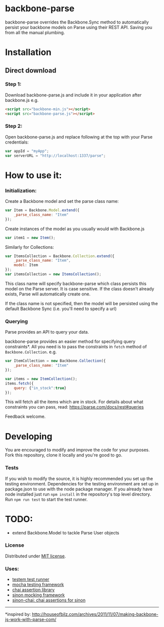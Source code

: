# backbone-parse

backbone-parse overrides the Backbone.Sync method to automatically persist your backbone models on Parse using their REST API. Saving you from all the manual plumbing.

# Installation

## Direct download

### Step 1:

Download backbone-parse.js and include it in your application after backbone.js e.g.
```html
<script src="backbone-min.js"></script>
<script src="backbone-parse.js"></script>
```


### Step 2:
Open backbone-parse.js and replace following at the top with your Parse credentials:

```javascript
var appId = "myApp";
var serverURL = "http://localhost:1337/parse";

```

# How to use it:

### Initialization:
Create a Backbone model and set the parse class name:

```javascript
var Item = Backbone.Model.extend({
	_parse_class_name: "Item"
});
```

Create instances of the model as you usually would with Backbone.js

```javascript
var item1 = new Item();
```

Similarly for Collections:

```javascript
var ItemsCollection = Backbone.Collection.extend({
	_parse_class_name: "Item",
	model: Item
});
var itemsCollection = new ItemsCollection();
```

This class name will specify backbone-parse which class persists this model on the Parse server. It is case sensitive. If the class doesn't already exists, Parse will automatically create one.

If the class name is not specified, then the model will be persisted using the default Backbone Sync (i.e. you'll need to specify a url)

### Querying
Parse provides an API to query your data.

backbone-parse provides an easier method for specifying query constraints*. All you need is to pass the constraints in ```fetch``` method of ```Backbone.Collection```. e.g.

```javascript
var ItemCollection = new Backbone.Collection({
	_parse_class_name: "Item"
});

var items = new ItemCollection();
items.fetch({
	query: {"in_stock":true}
});
```
This will fetch all the items which are in stock.
For details about what constraints you can pass, read: https://parse.com/docs/rest#queries

Feedback welcome.

# Developing
You are encouraged to modify and improve the code for your purposes. Fork this repository, clone it locally and you're good to go.

### Tests
If you wish to modify the source, it is highly recommended you set up the testing environment. Dependencies for the testing environment are set up in package.json to use with the node package manager. If you already have node installed just run
`npm install` in the repository's top level directory. Run `npm run test` to start the test runner.

# TODO:

- extend Backbone.Model to tackle Parse User objects


### License

Distributed under [MIT license](http://mutedsolutions.mit-license.org/).

### Uses:

* [testem test runner](https://github.com/testem/testem/)
* [mocha testing framework](https://mochajs.org/)
* [chai assertion library](https://www.chaijs.com/)
* [sinon mocking framework](https://sinonjs.org/)
* [sinon-chai: chai assertions for sinon](https://github.com/domenic/sinon-chai)
-------

*inspired by: http://houseofbilz.com/archives/2011/11/07/making-backbone-js-work-with-parse-com/
